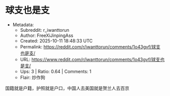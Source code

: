 # 球支也是支

- Metadata:
  - Subreddit: r_iwanttorun
  - Author: FreeXiJinpingAss
  - Created: 2025-10-11 18:48:33 UTC
  - Permalink: https://reddit.com/r/iwanttorun/comments/1o43gvf/球支也是支/
  - URL: https://www.reddit.com/r/iwanttorun/comments/1o43gvf/球支也是支/
  - Ups: 3 | Ratio: 0.64 | Comments: 1
  - Flair: 炒作狗


国籍就是户籍，护照就是户口，中国人去美国就是贺兰人去百京

